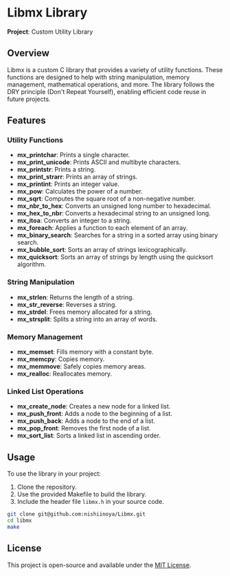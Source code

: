# Libmx Library

**Project**: Custom Utility Library 

## Overview

Libmx is a custom C library that provides a variety of utility functions. These functions are designed to help with string manipulation, memory management, mathematical operations, and more. The library follows the DRY principle (Don't Repeat Yourself), enabling efficient code reuse in future projects.

## Features

### Utility Functions
- **mx_printchar**: Prints a single character.
- **mx_print_unicode**: Prints ASCII and multibyte characters.
- **mx_printstr**: Prints a string.
- **mx_print_strarr**: Prints an array of strings.
- **mx_printint**: Prints an integer value.
- **mx_pow**: Calculates the power of a number.
- **mx_sqrt**: Computes the square root of a non-negative number.
- **mx_nbr_to_hex**: Converts an unsigned long number to hexadecimal.
- **mx_hex_to_nbr**: Converts a hexadecimal string to an unsigned long.
- **mx_itoa**: Converts an integer to a string.
- **mx_foreach**: Applies a function to each element of an array.
- **mx_binary_search**: Searches for a string in a sorted array using binary search.
- **mx_bubble_sort**: Sorts an array of strings lexicographically.
- **mx_quicksort**: Sorts an array of strings by length using the quicksort algorithm.

### String Manipulation
- **mx_strlen**: Returns the length of a string.
- **mx_str_reverse**: Reverses a string.
- **mx_strdel**: Frees memory allocated for a string.
- **mx_strsplit**: Splits a string into an array of words.

### Memory Management
- **mx_memset**: Fills memory with a constant byte.
- **mx_memcpy**: Copies memory.
- **mx_memmove**: Safely copies memory areas.
- **mx_realloc**: Reallocates memory.

### Linked List Operations
- **mx_create_node**: Creates a new node for a linked list.
- **mx_push_front**: Adds a node to the beginning of a list.
- **mx_push_back**: Adds a node to the end of a list.
- **mx_pop_front**: Removes the first node of a list.
- **mx_sort_list**: Sorts a linked list in ascending order.

## Usage

To use the library in your project:
1. Clone the repository.
2. Use the provided Makefile to build the library.
3. Include the header file `libmx.h` in your source code.

```bash
git clone git@github.com:nishiinoya/Libmx.git
cd libmx
make
```

## License

This project is open-source and available under the [MIT License](LICENSE).
